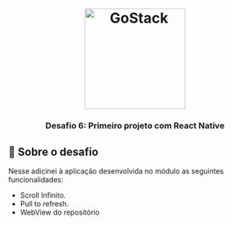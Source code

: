 <h1 align="center">
    <img alt="GoStack" src="https://rocketseat-cdn.s3-sa-east-1.amazonaws.com/bootcamp-header.png" width="200px" />
</h1>

<h3 align="center">
  Desafio 6: Primeiro projeto com React Native
</h3>


## :rocket: Sobre o desafio

Nesse adicinei à aplicação desenvolvida no módulo as seguintes funcionalidades:

 - Scroll Infinito.
 - Pull to refresh.
 - WebView do repositório

